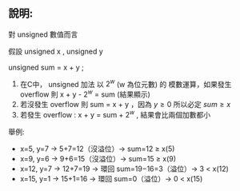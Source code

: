 ## 說明:

對 unsigned 數值而言

假設 unsigned x , unsigned y

unsigned sum = x + y ;

1. 在C中， unsigned 加法 以 $2^w$ (w 為位元數) 的 模數運算，如果發生 overflow 則  x + y - $2^w$ = sum  (結果顯示)
2. 若沒發生 overflow 則 sum = x + y ，因為 $y \ge 0$ 所以必定 $sum \ge x$ 
3. 若發生 overflow : x + y = sum + $2^w$ , 結果會比兩個加數都小

舉例:
* x=5, y=7 → 5+7=12（沒溢位）→ sum=12 ≥ x(5) 
* x=9, y=6 → 9+6=15（沒溢位）→ sum=15 ≥ x(9)
* x=12, y=7 → 12+7=19 → 環回 sum=19−16=3（溢位）→ 3 < x(12) 
* x=15, y=1 → 15+1=16 → 環回 sum=0（溢位）→ 0 < x(15) 